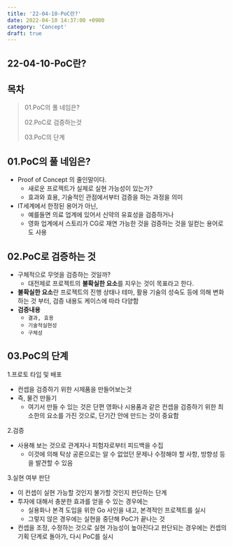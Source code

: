 ```yaml
---
title: '22-04-10-PoC란?'
date: 2022-04-10 14:37:00 +0900
category: 'Concept'
draft: true
---
```




## 22-04-10-PoC란?

## 목차

> 01.PoC의 풀 네임은?
>
> 02.PoC로 검증하는것
>
> 03.PoC의 단계

## 01.PoC의 풀 네임은?

- Proof of Concept 의 줄인말이다.
  - 새로운 프로젝트가 실제로 실현 가능성이 있는가?
  - 효과와 효용, 기술적인 관점에서부터 검증을 하는 과정을 의미
- IT세계에서 한정된 용어가 아닌,
  - 예를들면 의료 업계에 있어서 신약의 유효성을 검증하거나
  - 영화 업계에서 스토리가 CG로 재연 가능한 것을 검증하는 것을 일컫는 용어로도 사용

## 02.PoC로 검증하는 것

- 구체적으로 무엇을 검증하는 것일까?
  - 대전제로 프로젝트의 **불확실한 요소**를 지우는 것이 목표라고 한다.
- **불확실한 요소**란 프로젝트의 진행 상태나 테마, 활용 기술의 성숙도 등에 의해 변화하는 것 부터, 검증 내용도 케이스에 따라 다양함
- **검증내용**
  - `결과, 효용`
  - `기술적실현성`
  - `구체성`

## 03.PoC의 단계

1.프로토 타입 및 배포

- 컨셉을 검증하기 위한 시제품을 만들어보는것
- 즉, 물건 만들기
  - 여기서 만들 수 있는 것은 단편 영화나 시용품과 같은 컨셉을 검증하기 위한 최소한의 요소를 가진 것으로, 단기간 안에 만드는 것이 중요함

2.검증

- 사용해 보는 것으로 관계자나 피험자로부터 피드백을 수집
  - 이것에 의해 탁상 공론으로는 알 수 없었던 문제나 수정해야 할 사항, 방향성 등을 발견할 수 있음

3.실현 여부 판단

- 이 컨셉이 실현 가능할 것인지 불가할 것인지 판단하는 단계
- 투자에 대해서 충분한 효과를 얻을 수 있는 경우에는
  - 실용화나 본격 도입을 위한 Go 사인을 내고, 본격적인 프로젝트를 실시
  - 그렇지 않은 경우에는 실현을 중단해 PoC가 끝나는 것
- 컨셉을 조정, 수정하는 것으로 실현 가능성이 높아진다고 판단되는 경우에는 컨셉의 기획 단계로 돌아가, 다시 PoC를 실시

